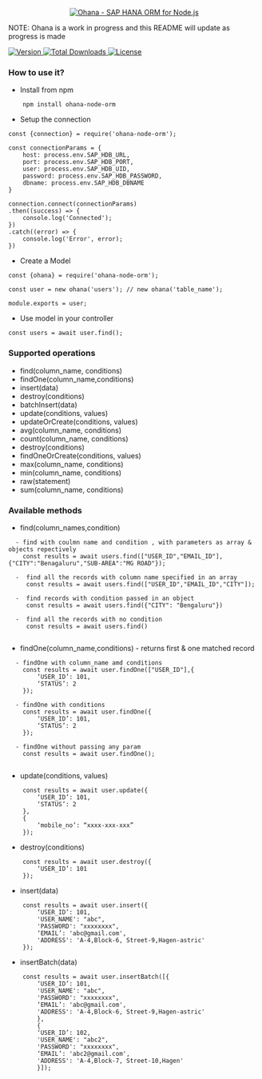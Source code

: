 <p align="center">
  <a href="https://github.com/shwetasrivastava/Ohana">
    <img alt="Ohana - SAP HANA ORM for Node.js" src="https://user-images.githubusercontent.com/5300686/79893777-2acc2d80-8422-11ea-8f4a-4b8d1f620501.png" />
  </a>
</p>

NOTE: Ohana is a work in progress and this README will update as progress is made

<a href="https://www.npmjs.com/package/ohana-node-orm">
    <img src="https://img.shields.io/npm/v/ohana-node-orm" alt="Version">
</a>

 <a href="https://www.npmjs.com/package/ohana-node-orm">
    <img src="https://img.shields.io/npm/dw/ohana-node-orm" alt="Total Downloads">
</a>

 <a href="https://www.npmjs.com/package/ohana-node-orm">
    <img src="https://img.shields.io/npm/l/ohana-node-orm" alt="License">
  </a>

 
### How to use it?
- Install from npm
```
    npm install ohana-node-orm
```

- Setup the connection
```
const {connection} = require('ohana-node-orm');

const connectionParams = {
    host: process.env.SAP_HDB_URL,
    port: process.env.SAP_HDB_PORT,
    user: process.env.SAP_HDB_UID,
    password: process.env.SAP_HDB_PASSWORD,
    dbname: process.env.SAP_HDB_DBNAME
}

connection.connect(connectionParams)
.then((success) => {
    console.log('Connected');
})
.catch((error) => {
    console.log('Error', error);
})
```

- Create a Model
```
const {ohana} = require('ohana-node-orm');

const user = new ohana('users'); // new ohana('table_name');

module.exports = user;
```

- Use model in your controller
```
const users = await user.find();
```

### Supported operations

- find(column_name, conditions)
- findOne(column_name,conditions)
- insert(data)
- destroy(conditions)
- batchInsert(data)
- update(conditions, values)
- updateOrCreate(conditions, values)
- avg(column_name, conditions)
- count(column_name, conditions)
- destroy(conditions)
- findOneOrCreate(conditions, values)
- max(column_name, conditions)
- min(column_name, conditions)
- raw(statement)
- sum(column_name, conditions)

### Available methods
- find(column_names,condition) 
````
  - find with coulmn name and condition , with parameters as array & objects repectively
    const results = await users.find(["USER_ID","EMAIL_ID"],{"CITY":"Benagaluru","SUB-AREA":"MG ROAD"});

  -  find all the records with column name specified in an array
     const results = await users.find(["USER_ID","EMAIL_ID","CITY"]);               

  -  find records with condition passed in an object
     const results = await users.find({"CITY": "Bengaluru"})

  -  find all the records with no condition
     const results = await users.find()


````

- findOne(column_name,conditions) - returns first & one matched record
````
  - findOne with column_name amd conditions  
    const results = await user.findOne(["USER_ID"],{
        ‘USER_ID’: 101,
        ‘STATUS’: 2
    }); 

  - findOne with conditions  
    const results = await user.findOne({
        ‘USER_ID’: 101,
        ‘STATUS’: 2
    }); 

  - findOne without passing any param
    const results = await user.findOne(); 


````
- update(conditions, values)
````
    const results = await user.update({
        ‘USER_ID’: 101,
        ‘STATUS’: 2
    },
    {
        ‘mobile_no’: “xxxx-xxx-xxx”
    });
````
- destroy(conditions)
````
    const results = await user.destroy({
        ‘USER_ID’: 101
    });
````
- insert(data) 
````
    const results = await user.insert({
        ‘USER_ID’: 101,
        'USER_NAME': "abc",
        'PASSWORD': "xxxxxxxx",
        ‘EMAIL’: 'abc@gmail.com',
        'ADDRESS': 'A-4,Block-6, Street-9,Hagen-astric'
    });
````
- insertBatch(data)
````
    const results = await user.insertBatch([{
        ‘USER_ID’: 101,
        'USER_NAME': "abc",
        'PASSWORD': "xxxxxxxx",
        ‘EMAIL’: 'abc@gmail.com',
        'ADDRESS': 'A-4,Block-6, Street-9,Hagen-astric'
        },
        {       
        ‘USER_ID’: 102,
        'USER_NAME': "abc2",
        'PASSWORD': "xxxxxxxx",
        ‘EMAIL’: 'abc2@gmail.com',
        'ADDRESS': 'A-4,Block-7, Street-10,Hagen'
        }]);
````
